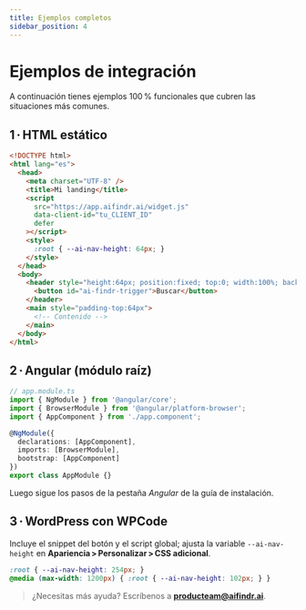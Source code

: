 ```yaml
---
title: Ejemplos completos
sidebar_position: 4
---
```


# Ejemplos de integración

A continuación tienes ejemplos 100 % funcionales que cubren las situaciones más comunes.

## 1 · HTML estático

```html
<!DOCTYPE html>
<html lang="es">
  <head>
    <meta charset="UTF-8" />
    <title>Mi landing</title>
    <script
      src="https://app.aifindr.ai/widget.js"
      data-client-id="tu_CLIENT_ID"
      defer
    ></script>
    <style>
      :root { --ai-nav-height: 64px; }
    </style>
  </head>
  <body>
    <header style="height:64px; position:fixed; top:0; width:100%; background:#fff">
      <button id="ai-findr-trigger">Buscar</button>
    </header>
    <main style="padding-top:64px">
      <!-- Contenido -->
    </main>
  </body>
</html>
````

## 2 · Angular (módulo raíz)

```ts
// app.module.ts
import { NgModule } from '@angular/core';
import { BrowserModule } from '@angular/platform-browser';
import { AppComponent } from './app.component';

@NgModule({
  declarations: [AppComponent],
  imports: [BrowserModule],
  bootstrap: [AppComponent]
})
export class AppModule {}
```

Luego sigue los pasos de la pestaña *Angular* de la guía de instalación.

## 3 · WordPress con WPCode

Incluye el snippet del botón y el script global; ajusta la variable `--ai-nav-height` en **Apariencia > Personalizar > CSS adicional**.

```css
:root { --ai-nav-height: 254px; }
@media (max-width: 1200px) { :root { --ai-nav-height: 102px; } }
```

> ¿Necesitas más ayuda? Escríbenos a **[producteam@aifindr.ai](mailto:producteam@aifindr.ai)**.
